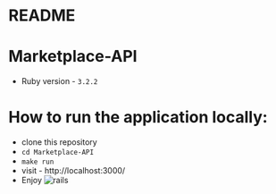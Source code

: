 # README

# Marketplace-API

* Ruby version - `3.2.2`
# How to run the application locally:
* clone this repository
* `cd Marketplace-API`
* `make run`
* visit - http://localhost:3000/
* Enjoy
![rails](https://github.com/DavydovDenys/Marketplace-API/assets/52884876/702365ab-118a-4790-b069-a8cc66517b2d)
